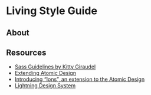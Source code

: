# Living Style Guide

## About

## Resources

-   [Sass Guidelines by Kitty Giraudel](https://sass-guidelin.es/)
-   [Extending Atomic Design](https://bradfrost.com/blog/post/extending-atomic-design/)
-   [Introducing “Ions”, an extension to the Atomic Design](https://www.cjcid.com/articles/ions-introduction/#table-modes)
-   [Lightning Design System](https://www.lightningdesignsystem.com/)
